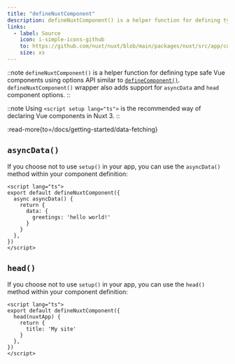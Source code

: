 ```yaml
---
title: "defineNuxtComponent"
description: defineNuxtComponent() is a helper function for defining type safe components with Options API.
links:
  - label: Source
    icon: i-simple-icons-github
    to: https://github.com/nuxt/nuxt/blob/main/packages/nuxt/src/app/composables/component.ts
    size: xs
---
```


::note
`defineNuxtComponent()` is a helper function for defining type safe Vue components using options API similar to [`defineComponent()`](https://vuejs.org/api/general.html#definecomponent). `defineNuxtComponent()` wrapper also adds support for `asyncData` and `head` component options.
::

::note
Using `<script setup lang="ts">` is the recommended way of declaring Vue components in Nuxt 3.
::

:read-more{to=/docs/getting-started/data-fetching}

## `asyncData()`

If you choose not to use `setup()` in your app, you can use the `asyncData()` method within your component definition:

```vue [pages/index.vue]
<script lang="ts">
export default defineNuxtComponent({
  async asyncData() {
    return {
      data: {
        greetings: 'hello world!'
      }
    }
  },
})
</script>
```

## `head()`

If you choose not to use `setup()` in your app, you can use the `head()` method within your component definition:

```vue [pages/index.vue]
<script lang="ts">
export default defineNuxtComponent({
  head(nuxtApp) {
    return {
      title: 'My site'
    }
  },
})
</script>
```
